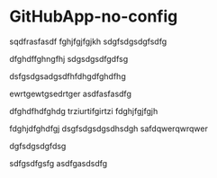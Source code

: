 # GitHubApp-no-config
sqdfrasfasdf
fghjfgjfgjkh
sdgfsdgsdgfsdfg


dfghdffghngfhj
sdgsdgsdfgdfsg


dsfgsdgsadgsdfhfdhgdfghdfhg

ewrtgewtgsedrtger
asdfasfasdfg

dfghdfhdfghdg
trziurtifgirtzi
fdghjfgjfgjh

fdghjdfghdfgj
dsgfsdgsdgsdhsdgh
safdqwerqwrqwer



dgfsdgsdgfdsg


sdfgsdfgsfg
asdfgasdsdfg
